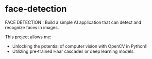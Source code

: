 # face-detection
FACE DETECTION : Build a simple AI application that can detect and recognize faces in images. 


This project allows me:

- Unlocking the potential of computer vision with OpenCV in Python!! 
- Utilizing pre-trained Haar cascades or deep learning models.
